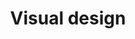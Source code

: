---
title: Visual design
description: "Shaping the experience of products through illustration, photography, typography, space, layout and color."
icon: 
layout: hub2
section: Topics
permalink: /topics/visual-design
---